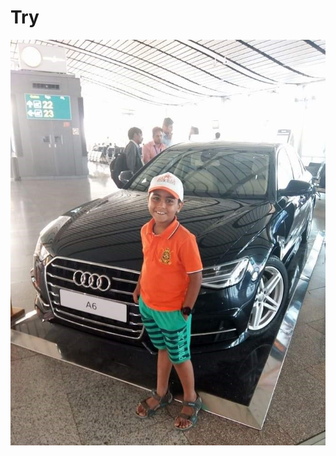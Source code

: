 # Try
<center><img src ='https://github.com/AdvetKulkarni2008/Try/blob/main/image/PIC.jpeg'></center>
